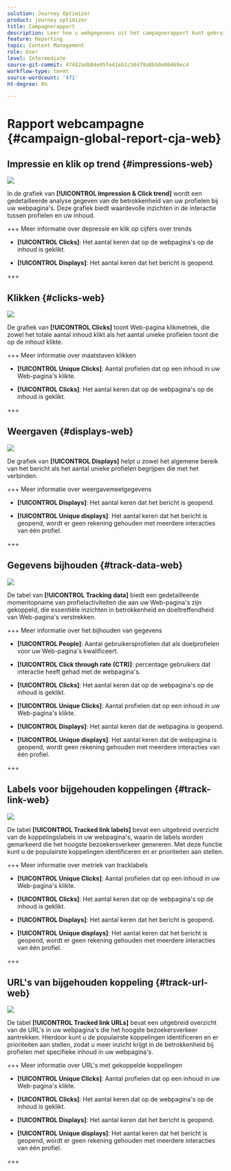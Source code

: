 ```yaml
---
solution: Journey Optimizer
product: journey optimizer
title: Campagnerapport
description: Leer hoe u webgegevens uit het campagnerapport kunt gebruiken
feature: Reporting
topic: Content Management
role: User
level: Intermediate
source-git-commit: 47482adb84e05fe41eb1c50479a8b50e00469ec4
workflow-type: tm+mt
source-wordcount: '471'
ht-degree: 0%

---
```


# Rapport webcampagne {#campaign-global-report-cja-web}

## Impressie en klik op trend {#impressions-web}

![](assets/cja-web-impression.png)

In de grafiek van **[!UICONTROL Impression & Click trend]** wordt een gedetailleerde analyse gegeven van de betrokkenheid van uw profielen bij uw webpagina&#39;s. Deze grafiek biedt waardevolle inzichten in de interactie tussen profielen en uw inhoud.

+++ Meer informatie over depressie en klik op cijfers over trends

* **[!UICONTROL Clicks]**: Het aantal keren dat op de webpagina&#39;s op de inhoud is geklikt.

* **[!UICONTROL Displays]**: Het aantal keren dat het bericht is geopend.

+++

## Klikken {#clicks-web}

![](assets/cja-web-clicks.png)

De grafiek van **[!UICONTROL Clicks]** toont Web-pagina klikmetriek, die zowel het totale aantal inhoud klikt als het aantal unieke profielen toont die op de inhoud klikte.

+++ Meer informatie over maatstaven klikken

* **[!UICONTROL Unique Clicks]**: Aantal profielen dat op een inhoud in uw Web-pagina&#39;s klikte.

* **[!UICONTROL Clicks]**: Het aantal keren dat op de webpagina&#39;s op de inhoud is geklikt.

+++

## Weergaven {#displays-web}

![](assets/cja-web-displays.png)

De grafiek van **[!UICONTROL Displays]** helpt u zowel het algemene bereik van het bericht als het aantal unieke profielen begrijpen die met het verbinden.

+++ Meer informatie over weergavemeetgegevens

* **[!UICONTROL Displays]**: Het aantal keren dat het bericht is geopend.

* **[!UICONTROL Unique displays]**: Het aantal keren dat het bericht is geopend, wordt er geen rekening gehouden met meerdere interacties van één profiel.

+++


## Gegevens bijhouden {#track-data-web}

![](assets/cja-web-tracking-data.png)

De tabel van **[!UICONTROL Tracking data]** biedt een gedetailleerde momentopname van profielactiviteiten die aan uw Web-pagina&#39;s zijn gekoppeld, die essentiële inzichten in betrokkenheid en doeltreffendheid van Web-pagina&#39;s verstrekken.

+++ Meer informatie over het bijhouden van gegevens

* **[!UICONTROL People]**: Aantal gebruikersprofielen dat als doelprofielen voor uw Web-pagina&#39;s kwalificeert.

* **[!UICONTROL Click through rate (CTR)]**: percentage gebruikers dat interactie heeft gehad met de webpagina&#39;s.

* **[!UICONTROL Clicks]**: Het aantal keren dat op de webpagina&#39;s op de inhoud is geklikt.

* **[!UICONTROL Unique Clicks]**: Aantal profielen dat op een inhoud in uw Web-pagina&#39;s klikte.

* **[!UICONTROL Displays]**: Het aantal keren dat de webpagina is geopend.

* **[!UICONTROL Unique displays]**: Het aantal keren dat de webpagina is geopend, wordt geen rekening gehouden met meerdere interacties van één profiel.

+++

## Labels voor bijgehouden koppelingen {#track-link-web}

![](assets/cja-web-tracked-link-labels.png)

De tabel **[!UICONTROL Tracked link labels]** bevat een uitgebreid overzicht van de koppelingslabels in uw webpagina&#39;s, waarin de labels worden gemarkeerd die het hoogste bezoekersverkeer genereren. Met deze functie kunt u de populairste koppelingen identificeren en er prioriteiten aan stellen.

+++ Meer informatie over metriek van tracklabels

* **[!UICONTROL Unique Clicks]**: Aantal profielen dat op een inhoud in uw Web-pagina&#39;s klikte.

* **[!UICONTROL Clicks]**: Het aantal keren dat op de webpagina&#39;s op de inhoud is geklikt.

* **[!UICONTROL Displays]**: Het aantal keren dat het bericht is geopend.

* **[!UICONTROL Unique displays]**: Het aantal keren dat het bericht is geopend, wordt er geen rekening gehouden met meerdere interacties van één profiel.

+++

## URL&#39;s van bijgehouden koppeling {#track-url-web}

![](assets/cja-web-tracked-link-urls.png)

De tabel **[!UICONTROL Tracked link URLs]** bevat een uitgebreid overzicht van de URL&#39;s in uw webpagina&#39;s die het hoogste bezoekersverkeer aantrekken. Hierdoor kunt u de populairste koppelingen identificeren en er prioriteiten aan stellen, zodat u meer inzicht krijgt in de betrokkenheid bij profielen met specifieke inhoud in uw webpagina&#39;s.

+++ Meer informatie over URL&#39;s met gekoppelde koppelingen

* **[!UICONTROL Unique Clicks]**: Aantal profielen dat op een inhoud in uw Web-pagina&#39;s klikte.

* **[!UICONTROL Clicks]**: Het aantal keren dat op de webpagina&#39;s op de inhoud is geklikt.

* **[!UICONTROL Displays]**: Het aantal keren dat het bericht is geopend.

* **[!UICONTROL Unique displays]**: Het aantal keren dat het bericht is geopend, wordt er geen rekening gehouden met meerdere interacties van één profiel.

+++
